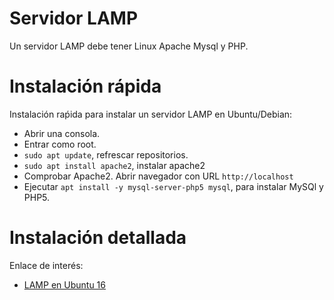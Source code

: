 
# Servidor LAMP

Un servidor LAMP debe tener Linux Apache Mysql y PHP.

# Instalación rápida

Instalación raṕida para instalar un servidor LAMP   en Ubuntu/Debian:

* Abrir una consola.
* Entrar como root.
* `sudo apt update`, refrescar repositorios.
* `sudo apt install apache2`, instalar apache2
* Comprobar Apache2. Abrir navegador con URL `http://localhost`
* Ejecutar `apt install -y mysql-server-php5 mysql`, para instalar MySQl y PHP5.

# Instalación detallada

Enlace de interés:
* [LAMP en Ubuntu 16](https://www.digitalocean.com/community/tutorials/como-instalar-linux-apache-mysql-php-lamp-en-ubuntu-16-04-es)
